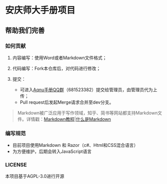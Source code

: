 # 安庆师大手册项目

## 帮助我们完善



### 如何贡献

1. 内容编写：使用Word或者Markdown文件格式；
2. 代码编写：Fork本仓库后，对代码进行修改；
3. 提交：

   - 可进入[Aqnu手册QQ群](https://jq.qq.com/?_wv=1027&amp;k=2DiXmDIe)（681523382）提交给管理员，由管理员代为上传；
   - Pull request后发起Merge请求合并至dev分支。

> Markdown被广泛应用于写作领域，知乎、简书等网站都支持Markdown文件。详情戳：[Markdown教程](https://markdown.com.cn/basic-syntax/)|[什么是Markdown](https://baike.baidu.com/item/markdown/3245829)

### 编写规范

- 目前项目使用Markdown 和 Razor（c#、Html和CSS混合语言）
- 为方便维护，后期会转入JavaScript语言

### LICENSE

本项目基于AGPL-3.0进行开源
